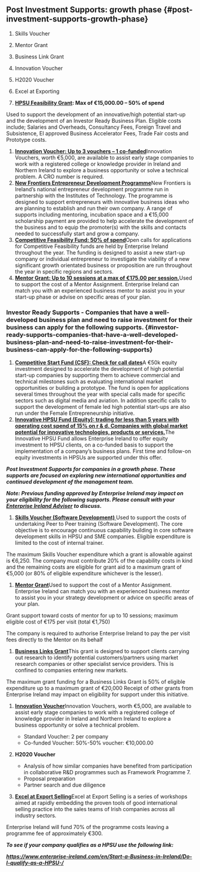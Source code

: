 ## Post Investment Supports: growth phase {#post-investment-supports-growth-phase}

1.  Skills Voucher
2.  Mentor Grant
3.  Business Link Grant
4.  Innovation Voucher
5.  H2020 Voucher
6.  Excel at Exporting

1.  [**HPSU Feasibility Grant**](http://www.enterprise-ireland.com/en/Funding-Supports/Company/HPSU-Funding/HPSU-Feasibility-Study-Grant-.html)**: Max of €15,000.00 – 50% of spend**

Used to support the development of an innovative/high potential start-up and the development of an Investor Ready Business Plan. Eligible costs include; Salaries and Overheads, Consultancy Fees, Foreign Travel and Subsistence, EI approved Business Accelerator Fees, Trade Fair costs and Prototype costs.

1.  [**Innovation Voucher: Up to 3 vouchers – 1 co-funded**](http://www.enterprise-ireland.com/en/Funding-Supports/Company/HPSU-Funding/Innovation-Voucher.html)Innovation Vouchers, worth €5,000, are available to assist early stage companies to work with a registered college or knowledge provider in Ireland and Northern Ireland to explore a business opportunity or solve a technical problem. A CRO number is required.
2.  [**New Frontiers Entrepreneur Development Programme**](http://www.enterprise-ireland.com/en/Start-a-Business-in-Ireland/Supports-for-High-Potential-Start-Ups/New-Frontiers-Entrepreneur-Development-Programme.html)New Frontiers is Ireland’s national entrepreneur development programme run in partnership with the Institutes of Technology.  The programme is designed to support entrepreneurs with innovative business ideas who are planning to establish and run their own company.  A range of supports including mentoring, incubation space and a €15,000 scholarship payment are provided to help accelerate the development of the business and to equip the promoter(s) with the skills and contacts needed to successfully start and grow a company.
3.  [**Competitive Feasibility Fund: 50% of spend**](http://www.enterprise-ireland.com/EI_Corporate/en/funding-supports/Company/HPSU-Funding/Competitive-Feasibility-Fund-CFF-.html)Open calls for applications for Competitive Feasibility funds are held by Enterprise Ireland throughout the year. The funding is designed to assist a new start-up company or individual entrepreneur to investigate the viability of a new significant growth orientated business or proposition are run throughout the year in specific regions and sectors.
4.  [**Mentor Grant: Up to 10 sessions at a max of €175.00 per session.**](http://www.enterprise-ireland.com/en/Funding-Supports/Company/HPSU-Funding/Mentor-Grant.html)Used to support the cost of a Mentor Assignment. Enterprise Ireland can match you with an experienced business mentor to assist you in your start-up phase or advise on specific areas of your plan. 

### Investor Ready Supports - Companies that have a well-developed business plan and need to raise investment for their business can apply for the following supports. {#investor-ready-supports-companies-that-have-a-well-developed-business-plan-and-need-to-raise-investment-for-their-business-can-apply-for-the-following-supports}

1.  [**Competitive Start Fund (CSF): Check for call dates**](http://www.enterprise-ireland.com/EI_Corporate/en/funding-supports/Company/HPSU-Funding/Competitive-Start-Fund-CSF-.html)A €50k equity investment designed to accelerate the development of high potential start-up companies by supporting them to achieve commercial and technical milestones such as evaluating international market opportunities or building a prototype.  The fund is open for applications several times throughout the year with special calls made for specific sectors such as digital media and aviation.  In addition specific calls to support the development of female led high potential start-ups are also run under the Female Entrepreneurship initiative.
2.  [**Innovative HPSU Fund (Equity): trading for less than 5 years with operating cost spend of 15% on r & d. Companies with global market potential for innovative technologies, products or services.**](http://www.enterprise-ireland.com/en/Funding-Supports/Company/HPSU-Funding/Innovative-HPSU-fund.html)The Innovative HPSU Fund allows Enterprise Ireland to offer equity investment to HPSU clients, on a co-funded basis to support the implementation of a company’s business plans. First time and follow-on equity investments in HPSUs are supported under this offer.

**_Post Investment Supports for companies in a growth phase. These supports are focused on exploring new international opportunities and continued development of the management team._**

**_Note: Previous funding approved by Enterprise Ireland may impact on your eligibility for the following supports. Please consult with your_ **[**_Enterprise Ireland Adviser_**](http://www.enterprise-ireland.com/en/About-Us/Our-People/DA%20Finder/)** _to discuss._**

1.  [**Skills Voucher (Software Development)** ](http://www.enterprise-ireland.com/EI_Corporate/en/funding-supports/Company/HPSU-Funding/Skills-Voucher-Software-Development.html)Used to support the costs of undertaking Peer to Peer training (Software Development). The core objective is to encourage continuous capability building in core software development skills in HPSU and SME companies. Eligible expenditure is limited to the cost of internal trainer.

The maximum Skills Voucher expenditure which a grant is allowable against is €6,250\. The company must contribute 20% of the capability costs in kind and the remaining costs are eligible for grant aid to a maximum grant of €5,000 (or 80% of eligible expenditure whichever is the lesser).

1.  [**Mentor Grant**](http://www.enterprise-ireland.com/en/Funding-Supports/Company/HPSU-Funding/Mentor-Grant.html)Used to support the cost of a Mentor Assignment. Enterprise Ireland can match you with an experienced business mentor to assist you in your strategy development or advice on specific areas of your plan.

Grant support toward costs of mentor for up to 10 sessions; maximum eligible cost of €175 per visit (total €1,750)

The company is required to authorise Enterprise Ireland to pay the per visit fees directly to the Mentor on its behalf

1.  [**Business Links Grant**](http://www.enterprise-ireland.com/EI_Corporate/en/funding-supports/Company/HPSU-Funding/Business-Links-Grant.html)This grant is designed to support clients carrying out research to identify potential customers/partners using market research companies or other specialist service providers. This is confined to companies entering new markets.

The maximum grant funding for a Business Links Grant is 50% of eligible expenditure up to a maximum grant of €20,000 Receipt of other grants from Enterprise Ireland may impact on eligibility for support under this initiative.

1.  [**Innovation Voucher**](http://www.enterprise-ireland.com/en/Funding-Supports/Company/HPSU-Funding/Innovation-Voucher.html)Innovation Vouchers, worth €5,000, are available to assist early stage companies to work with a registered college of knowledge provider in Ireland and Northern Ireland to explore a business opportunity or solve a technical problem.
    *   Standard Voucher: 2 per company
    *   Co-funded Voucher: 50%-50% voucher: €10,000.00

1.  **H2020 Voucher**
    *   Analysis of how similar companies have benefited from participation in collaborative R&D programmes such as Framework Programme 7.
    *   Proposal preparation
    *   Partner search and due diligence

1.  [**Excel at Export Selling**](http://www.enterprise-ireland.com/en/Funding-Supports/Company/HPSU-Funding/Excel-at-Export-Selling.html)Excel at Export Selling is a series of workshops aimed at rapidly embedding the proven tools of good international selling practice into the sales teams of Irish companies across all industry sectors.

Enterprise Ireland will fund 70% of the programme costs leaving a programme fee of approximately €300.

**_To see if your company qualifies as a HPSU use the following link:_**

**_https://www.enterprise-ireland.com/en/Start-a-Business-in-Ireland/Do-I-qualify-as-a-HPSU-/_**